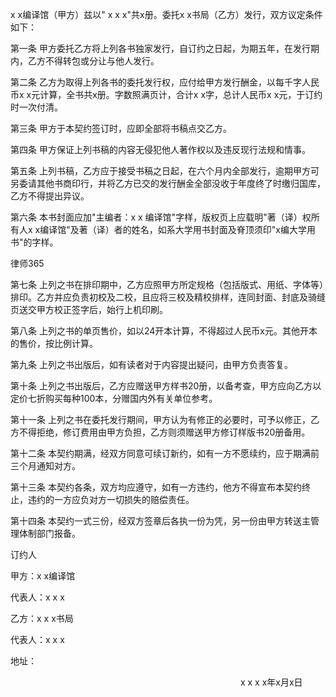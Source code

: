 
 x x编译馆（甲方）兹以" x x x"共x册。委托x x书局（乙方）发行，双方议定条件如下： 
 
 
 第一条 甲方委托乙方将上列各书独家发行，自订约之日起，为期五年，在发行期内，乙方不得转包或分让与他人发行。 
 
 
 第二条 乙方为取得上列各书的委托发行权，应付给甲方发行酬金，以每千字人民币x x元计算，全书共x册。字数照满页计，合计x x字，总计人民币x x元，于订约时一次付清。 
 
 
 第三条 甲方于本契约签订时，应即全部将书稿点交乙方。 
 
 
 第四条 甲方保证上列书稿的内容无侵犯他人著作权以及违反现行法规和情事。 
 
 
 第五条 上列书稿，乙方应于接受书稿之日起，在六个月内全部发行，逾期甲方可另委请其他书商印行，并将乙方已交的发行酬金全部没收于年度终了时缴归国库，乙方不得提出异议。 
 
 
 第六条 本书封面应加"主编者：x x 编译馆"字样，版权页上应载明"著（译）权所有人x x编译馆"及著（译）者的姓名，如系大学用书封面及脊顶须印"x编大学用书"的字样。 
 
 




 
律师365






 第七条 上列之书在排印期中，乙方应照甲方所定规格（包括版式、用纸、字体等）排印。乙方并应负责初校及二校，且应将三校及精校排样，连同封面、封底及骑缝页送交甲方校正签字后，始行上机印刷。 

 

 

 第八条 上列之书的单页售价，如以24开本计算，不得超过人民币x元。其他开本的售价，按比例计算。 

 

 

 第九条 上列之书出版后，如有读者对于内容提出疑问，由甲方负责答复。

 

  

 第十条 上列之书出版后，乙方应赠送甲方样书20册，以备考查，甲方应向乙方以定价七折购买每种100本，分赠国内外有关单位参考。 

 

 

 第十一条 上列之书在委托发行期间，甲方认为有修正的必要时，可予以修正，乙方不得拒绝，修订费用由甲方负担，乙方则须赠送甲方修订样版书20册备用。 

 

 

 第十二条 本契约期满，经双方同意可续订新约，如有一方不愿续约，应于期满前三个月通知对方。 

 

 

 第十三条 本契约各条，双方均应遵守，如有一方违约，他方不得宣布本契约终止，违约的一方应负对方一切损失的赔偿责任。

 

  

 第十四条 本契约一式三份，经双方签章后各执一份为凭，另一份由甲方转送主管理体制部门报备。 

 订约人 

 甲方：x x编译馆 

 代表人：x x x 

 乙方：x x x书局 

 代表人：x x x 

 地址： 

 　　　　　　　　　　　　　　　　　　　　　　　　　　 x x x x年x月x日 

 


 

 
 
 
 
 
  


  
 

  


  


  
 
 
 
 


